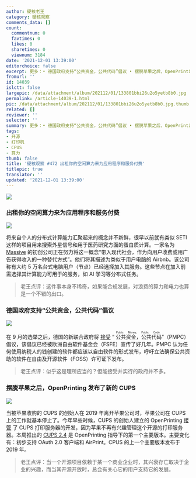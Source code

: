 ```yaml
---
author: 硬核老王
category: 硬核观察
comments_data: []
count:
  commentnum: 0
  favtimes: 0
  likes: 0
  sharetimes: 0
  viewnum: 3184
date: '2021-12-01 13:39:00'
editorchoice: false
excerpt: 更多：• 德国政府支持“公共资金，公共代码”倡议 • 摆脱苹果之后，OpenPrinting 发布了新的 CUPS
fromurl: ''
id: 14039
islctt: false
largepic: /data/attachment/album/202112/01/133801bbi26u2o5yetb8b0.jpg
permalink: /article-14039-1.html
pic: /data/attachment/album/202112/01/133801bbi26u2o5yetb8b0.jpg.thumb.jpg
related: []
reviewer: ''
selector: ''
summary: 更多：• 德国政府支持“公共资金，公共代码”倡议 • 摆脱苹果之后，OpenPrinting 发布了新的 CUPS
tags:
- 开源
- 打印机
- CPUS
- 算力
thumb: false
title: '硬核观察 #472 出租你的空闲算力来为应用程序和服务付费'
titlepic: true
translator: ''
updated: '2021-12-01 13:39:00'
---
```


![](/data/attachment/album/202112/01/133801bbi26u2o5yetb8b0.jpg)


### 出租你的空闲算力来为应用程序和服务付费


![](/data/attachment/album/202112/01/133812fsdwkqadpdjhjkk3.jpg)


将来自个人的分布式计算能力汇聚起来的概念并不新鲜，很早以前就有类似 SETI 这样的项目用来搜索外星信号和用于医药研究方面的蛋白质计算。一家名为 [Massive](https://joinmassive.com/) 的初创公司正在努力将这一概念“带入现代社会，作为向用户收费或用广告获得收入的一种替代方式”。他们将其描述为类似于用户电脑的 Airbnb。该公司称有大约 5 万名台式电脑用户（节点）已经选择加入其服务。这些节点在加入前需选择其计算能力可用于的服务，如 AI 学习等分布式任务。



> 
> 老王点评：这件事本身不稀奇，如果能合规发展，对浪费的算力和电力也算是一个不错的出口。
> 
> 
> 


### 德国政府支持“公共资金，公共代码”倡议


![](/data/attachment/album/202112/01/133830pd1zz951xivlvvu4.jpg)


在 9 月的选举之后，德国的新联合政府将 [接受](https://www.neowin.net/news/germany039s-new-coalition-government-backs-the-public-money-public-code-initiative/) “<ruby> 公共资金，公共代码 <rt>  Public Money, Public Code </rt></ruby>”（PMPC）倡议，该倡议已经被欧洲自由软件基金会（FSFE）宣传了好几年。PMPC 认为任何使用纳税人的钱创建的软件都应该以自由软件的形式发布，呼吁立法确保公共资助的软件在自由及开源软件（FOSS）许可证下发布。



> 
> 老王点评：似乎这是理所应当的？但能接受并实行的政府并不多。
> 
> 
> 


### 摆脱苹果之后，OpenPrinting 发布了新的 CUPS


![](/data/attachment/album/202112/01/133845fxw9fyn65zx68ybb.jpg)


当被苹果收购的 CUPS 的创始人在 2019 年离开苹果公司时，苹果公司在 CUPS 上的工作就基本停止了。今年早些时候，CUPS 的创始人建立的 OpenPrinting [接管](https://www.phoronix.com/scan.php?page=news_item&px=Apple-No-More-CUPS) 了 CUPS 打印服务器的开发，因为苹果不再有兴趣管理这个开源的打印服务器。本周推出的 [CUPS 2.4](https://github.com/OpenPrinting/cups/releases/tag/v2.4.0) 是 OpenPrinting 指导下的第一个主要版本。主要变化有：初步支持 OAuth 2.0 客户端和 AirPrint。CPUS 的上一个主要版本发布于 2019 年。



> 
> 老王点评：当一个开源项目依赖于某一个商业企业时，其兴衰存亡取决于企业的兴趣，而当其开源开放时，总会有关心它的用户支持它的发展。
> 
> 
>